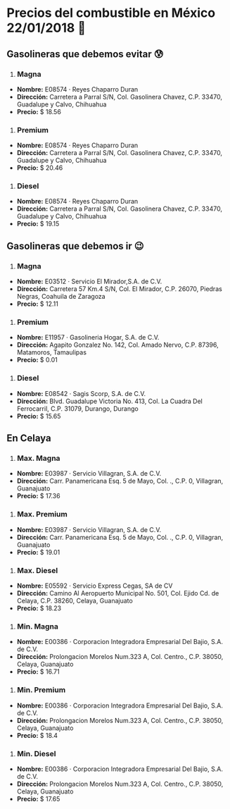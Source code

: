 # Precios del combustible en México 22/01/2018 :car:

## Gasolineras que debemos evitar :cold_sweat:
1. ### Magna
  * **Nombre:** E08574 · Reyes Chaparro Duran
  * **Dirección:** Carretera a Parral S/N, Col. Gasolinera Chavez, C.P. 33470, Guadalupe y Calvo, Chihuahua
  * **Precio:** $ 18.56

1. ### Premium
  * **Nombre:** E08574 · Reyes Chaparro Duran
  * **Dirección:** Carretera a Parral S/N, Col. Gasolinera Chavez, C.P. 33470, Guadalupe y Calvo, Chihuahua
  * **Precio:** $ 20.46

1. ### Diesel
  * **Nombre:** E08574 · Reyes Chaparro Duran
  * **Dirección:** Carretera a Parral S/N, Col. Gasolinera Chavez, C.P. 33470, Guadalupe y Calvo, Chihuahua
  * **Precio:** $ 19.15


## Gasolineras que debemos ir :wink:
1. ### Magna
  * **Nombre:** E03512 · Servicio El Mirador,S.A. de C.V.                                                                                        
  * **Dirección:** Carretera 57 Km.4 S/N, Col. El Mirador, C.P. 26070, Piedras Negras, Coahuila de Zaragoza
  * **Precio:** $ 12.11

1. ### Premium
  * **Nombre:** E11957 · Gasolineria Hogar, S.A. de C.V.
  * **Dirección:** Agapito Gonzalez No. 142, Col. Amado Nervo, C.P. 87396, Matamoros, Tamaulipas
  * **Precio:** $ 0.01

1. ### Diesel
  * **Nombre:** E08542 · Sagis Scorp, S.A. de C.V.
  * **Dirección:** Blvd. Guadalupe Victoria No. 413, Col. La Cuadra Del Ferrocarril, C.P. 31079, Durango, Durango
  * **Precio:** $ 15.65


## En Celaya
1. ### Max. Magna
  * **Nombre:** E03987 · Servicio Villagran, S.A. de C.V.
  * **Dirección:** Carr. Panamericana Esq. 5 de Mayo, Col. ., C.P. 0, Villagran, Guanajuato
  * **Precio:** $ 17.36

1. ### Max. Premium
  * **Nombre:** E03987 · Servicio Villagran, S.A. de C.V.
  * **Dirección:** Carr. Panamericana Esq. 5 de Mayo, Col. ., C.P. 0, Villagran, Guanajuato
  * **Precio:** $ 19.01

1. ### Max. Diesel
  * **Nombre:** E05592 · Servicio Express Cegas, SA de CV
  * **Dirección:** Camino Al Aeropuerto Municipal No. 501, Col. Ejido Cd. de Celaya, C.P. 38260, Celaya, Guanajuato
  * **Precio:** $ 18.23

1. ### Min. Magna
  * **Nombre:** E00386 · Corporacion Integradora Empresarial Del Bajio, S.A. de C.V.
  * **Dirección:** Prolongacion Morelos Num.323 A, Col. Centro., C.P. 38050, Celaya, Guanajuato
  * **Precio:** $ 16.71

1. ### Min. Premium
  * **Nombre:** E00386 · Corporacion Integradora Empresarial Del Bajio, S.A. de C.V.
  * **Dirección:** Prolongacion Morelos Num.323 A, Col. Centro., C.P. 38050, Celaya, Guanajuato
  * **Precio:** $ 18.4

1. ### Min. Diesel
  * **Nombre:** E00386 · Corporacion Integradora Empresarial Del Bajio, S.A. de C.V.
  * **Dirección:** Prolongacion Morelos Num.323 A, Col. Centro., C.P. 38050, Celaya, Guanajuato
  * **Precio:** $ 17.65
